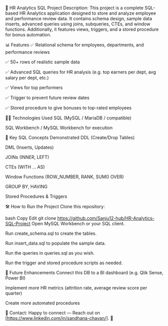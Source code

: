 📂 HR Analytics SQL Project
Description:
This project is a complete SQL-based HR Analytics application designed to store and analyze employee and performance review data. It contains schema design, sample data inserts, advanced queries using joins, subqueries, CTEs, and window functions. Additionally, it features views, triggers, and a stored procedure for bonus automation.

📊 Features
✅ Relational schema for employees, departments, and performance reviews

✅ 50+ rows of realistic sample data

✅ Advanced SQL queries for HR analysis (e.g. top earners per dept, avg salary per dept, etc.)

✅ Views for top performers

✅ Trigger to prevent future review dates

✅ Stored procedure to give bonuses to top-rated employees

🧑‍💻 Technologies Used
SQL (MySQL / MariaDB / compatible)

SQL Workbench / MySQL Workbench for execution

🧠 Key SQL Concepts Demonstrated
DDL (Create/Drop Tables)

DML (Inserts, Updates)

JOINs (INNER, LEFT)

CTEs (WITH ... AS)

Window Functions (ROW_NUMBER, RANK, SUM() OVER)

GROUP BY, HAVING

Stored Procedures & Triggers

🛠️ How to Run the Project
Clone this repository:

bash
Copy
Edit
git clone https://github.com/Sanju12-hub/HR-Analytics-SQL-Project
Open MySQL Workbench or your SQL client.

Run create_schema.sql to create the tables.

Run insert_data.sql to populate the sample data.

Run the queries in queries.sql as you wish.

Run the trigger and stored procedure scripts as needed.

📜 Future Enhancements
Connect this DB to a BI dashboard (e.g. Qlik Sense, Power BI)

Implement more HR metrics (attrition rate, average review score per quarter)

Create more automated procedures

📧 Contact:
Happy to connect — Reach out on [https://www.linkedin.com/in/sandhana-chavan/]. 🎯